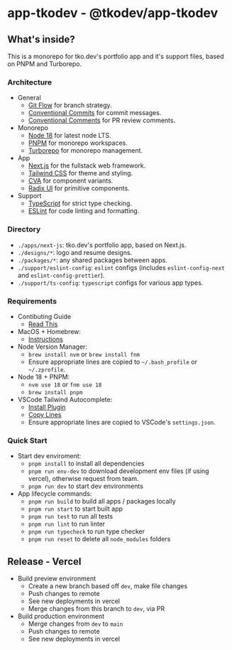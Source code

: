# app-tkodev - @tkodev/app-tkodev

## What's inside?

This is a monorepo for tko.dev's portfolio app and it's support files, based on PNPM and Turborepo.


### Architecture

- General
  - [Git Flow](https://www.atlassian.com/git/tutorials/comparing-workflows/gitflow-workflow) for branch strategy.
  - [Conventional Commits](https://www.conventionalcommits.org/) for commit messages.
  - [Conventional Comments](https://conventionalcomments.org/) for PR review comments.
- Monorepo
  - [Node 18](https://nodejs.org/en/download/current) for latest node LTS.
  - [PNPM](https://pnpm.io/workspaces) for monorepo workspaces.
  - [Turborepo](https://turbo.build/repo/docs) for monorepo management.
- App
  - [Next.js](https://nextjs.org/) for the fullstack web framework.
  - [Tailwind CSS](https://tailwindcss.com/) for theme and styling.
  - [CVA](https://cva.style/docs) for component variants.
  - [Radix UI](https://www.radix-ui.com/) for primitive components.
- Support
  - [TypeScript](https://www.typescriptlang.org/) for strict type checking.
  - [ESLint](https://eslint.org/) for code linting and formatting.


### Directory

- `./apps/next-js`: tko.dev's portfolio app, based on Next.js.
- `./designs/*`: logo and resume designs.
- `./packages/*`: any shared packages between apps.
- `./support/eslint-config`: `eslint` configs (includes `eslint-config-next` and `eslint-config-prettier`).
- `./support/ts-config`: `typescript` configs for various app types.


### Requirements

- Contibuting Guide
  - [Read This](./CONTRIBUTING.md)
- MacOS + Homebrew:
  - [Instructions](https://brew.sh/)
- Node Version Manager: 
  - `brew install nvm` or `brew install fnm`
  - Ensure appropriate lines are copied to `~/.bash_profile` or `~/.zprofile`.
- Node 18 + PNPM: 
  - `nvm use 18` or `fnm use 18`
  - `brew install pnpm`
- VSCode Tailwind Autocomplete:
  - [Install Plugin](https://marketplace.visualstudio.com/items?itemName=bradlc.vscode-tailwindcss)
  - [Copy Lines](https://cva.style/docs/installation#tailwind-css) 
  - Ensure appropriate lines are copied to VSCode's `settings.json`.


### Quick Start

- Start dev enviroment:
  - `pnpm install` to install all dependencies
  - `pnpm run env-dev` to download development env files (if using vercel), otherwise request from team.
  - `pnpm run dev` to start dev environments 
- App lifecycle commands:
  - `pnpm run build` to build all apps / packages locally 
  - `pnpm run start` to start built app
  - `pnpm run test` to run all tests
  - `pnpm run lint` to run linter
  - `pnpm run typecheck` to run type checker
  - `pnpm run reset` to delete all `node_modules` folders


## Release - Vercel

- Build preview environment
  - Create a new branch based off `dev`, make file changes
  - Push changes to remote
  - See new deployments in vercel
  - Merge changes from this branch to `dev`, via PR
- Build production environment
  - Merge changes from `dev` to `main`
  - Push changes to remote
  - See new deployments in vercel
